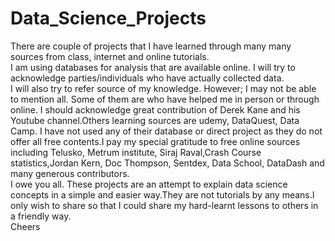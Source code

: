 # Data_Science_Projects
There are couple of projects that I have learned through many many sources from class, internet and online tutorials.<br>
I am using databases for analysis that are available online. I will try to acknowledge parties/individuals who have actually collected data. <br>
I will also try to refer source of my knowledge. However; I may not be able to mention all. Some of them are who have helped me in person or through online. I should acknowledge great contribution of Derek Kane and his Youtube channel.Others learning sources are udemy, DataQuest, Data Camp. I have not used any of their database or direct project as they do not offer all free contents.I pay my special gratitude to free online sources including Telusko, Metrum institute, Siraj Raval,Crash Course statistics,Jordan Kern, Doc Thompson, Sentdex, Data School, DataDash and many generous contributors.<br>
I owe you all. These projects are an attempt to explain data science concepts in a simple and easier way.They are not tutorials by any means.I only wish to share so that I could share my hard-learnt lessons to others in a friendly way.<br>
Cheers
